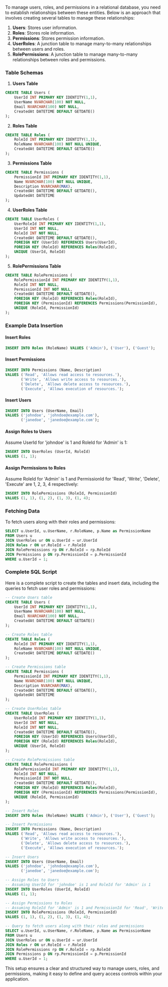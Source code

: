 To manage users, roles, and permissions in a relational database, you need to establish relationships between these entities. Below is an approach that involves creating several tables to manage these relationships:

1. **Users**: Stores user information.
2. **Roles**: Stores role information.
3. **Permissions**: Stores permission information.
4. **UserRoles**: A junction table to manage many-to-many relationships between users and roles.
5. **RolePermissions**: A junction table to manage many-to-many relationships between roles and permissions.

### Table Schemas

1. **Users Table**

```sql
CREATE TABLE Users (
    UserId INT PRIMARY KEY IDENTITY(1,1),
    UserName NVARCHAR(100) NOT NULL,
    Email NVARCHAR(100) NOT NULL,
    CreatedAt DATETIME DEFAULT GETDATE()
);
```

2. **Roles Table**

```sql
CREATE TABLE Roles (
    RoleId INT PRIMARY KEY IDENTITY(1,1),
    RoleName NVARCHAR(100) NOT NULL UNIQUE,
    CreatedAt DATETIME DEFAULT GETDATE()
);
```

3. **Permissions Table**

```sql
CREATE TABLE Permissions (
    PermissionId INT PRIMARY KEY IDENTITY(1,1),
    Name NVARCHAR(100) NOT NULL UNIQUE,
    Description NVARCHAR(MAX),
    CreatedAt DATETIME DEFAULT GETDATE(),
    UpdatedAt DATETIME
);
```

4. **UserRoles Table**

```sql
CREATE TABLE UserRoles (
    UserRoleId INT PRIMARY KEY IDENTITY(1,1),
    UserId INT NOT NULL,
    RoleId INT NOT NULL,
    CreatedAt DATETIME DEFAULT GETDATE(),
    FOREIGN KEY (UserId) REFERENCES Users(UserId),
    FOREIGN KEY (RoleId) REFERENCES Roles(RoleId),
    UNIQUE (UserId, RoleId)
);
```

5. **RolePermissions Table**

```sql
CREATE TABLE RolePermissions (
    RolePermissionId INT PRIMARY KEY IDENTITY(1,1),
    RoleId INT NOT NULL,
    PermissionId INT NOT NULL,
    CreatedAt DATETIME DEFAULT GETDATE(),
    FOREIGN KEY (RoleId) REFERENCES Roles(RoleId),
    FOREIGN KEY (PermissionId) REFERENCES Permissions(PermissionId),
    UNIQUE (RoleId, PermissionId)
);
```

### Example Data Insertion

#### Insert Roles

```sql
INSERT INTO Roles (RoleName) VALUES ('Admin'), ('User'), ('Guest');
```

#### Insert Permissions

```sql
INSERT INTO Permissions (Name, Description)
VALUES ('Read', 'Allows read access to resources.'),
       ('Write', 'Allows write access to resources.'),
       ('Delete', 'Allows delete access to resources.'),
       ('Execute', 'Allows execution of resources.');
```

#### Insert Users

```sql
INSERT INTO Users (UserName, Email)
VALUES ('johndoe', 'johndoe@example.com'),
       ('janedoe', 'janedoe@example.com');
```

#### Assign Roles to Users

Assume UserId for 'johndoe' is 1 and RoleId for 'Admin' is 1:

```sql
INSERT INTO UserRoles (UserId, RoleId)
VALUES (1, 1);
```

#### Assign Permissions to Roles

Assume RoleId for 'Admin' is 1 and PermissionId for 'Read', 'Write', 'Delete', 'Execute' are 1, 2, 3, 4 respectively:

```sql
INSERT INTO RolePermissions (RoleId, PermissionId)
VALUES (1, 1), (1, 2), (1, 3), (1, 4);
```

### Fetching Data

To fetch users along with their roles and permissions:

```sql
SELECT u.UserId, u.UserName, r.RoleName, p.Name as PermissionName
FROM Users u
JOIN UserRoles ur ON u.UserId = ur.UserId
JOIN Roles r ON ur.RoleId = r.RoleId
JOIN RolePermissions rp ON r.RoleId = rp.RoleId
JOIN Permissions p ON rp.PermissionId = p.PermissionId
WHERE u.UserId = 1;
```

### Complete SQL Script

Here is a complete script to create the tables and insert data, including the queries to fetch user roles and permissions:

```sql
-- Create Users table
CREATE TABLE Users (
    UserId INT PRIMARY KEY IDENTITY(1,1),
    UserName NVARCHAR(100) NOT NULL,
    Email NVARCHAR(100) NOT NULL,
    CreatedAt DATETIME DEFAULT GETDATE()
);

-- Create Roles table
CREATE TABLE Roles (
    RoleId INT PRIMARY KEY IDENTITY(1,1),
    RoleName NVARCHAR(100) NOT NULL UNIQUE,
    CreatedAt DATETIME DEFAULT GETDATE()
);

-- Create Permissions table
CREATE TABLE Permissions (
    PermissionId INT PRIMARY KEY IDENTITY(1,1),
    Name NVARCHAR(100) NOT NULL UNIQUE,
    Description NVARCHAR(MAX),
    CreatedAt DATETIME DEFAULT GETDATE(),
    UpdatedAt DATETIME
);

-- Create UserRoles table
CREATE TABLE UserRoles (
    UserRoleId INT PRIMARY KEY IDENTITY(1,1),
    UserId INT NOT NULL,
    RoleId INT NOT NULL,
    CreatedAt DATETIME DEFAULT GETDATE(),
    FOREIGN KEY (UserId) REFERENCES Users(UserId),
    FOREIGN KEY (RoleId) REFERENCES Roles(RoleId),
    UNIQUE (UserId, RoleId)
);

-- Create RolePermissions table
CREATE TABLE RolePermissions (
    RolePermissionId INT PRIMARY KEY IDENTITY(1,1),
    RoleId INT NOT NULL,
    PermissionId INT NOT NULL,
    CreatedAt DATETIME DEFAULT GETDATE(),
    FOREIGN KEY (RoleId) REFERENCES Roles(RoleId),
    FOREIGN KEY (PermissionId) REFERENCES Permissions(PermissionId),
    UNIQUE (RoleId, PermissionId)
);

-- Insert Roles
INSERT INTO Roles (RoleName) VALUES ('Admin'), ('User'), ('Guest');

-- Insert Permissions
INSERT INTO Permissions (Name, Description)
VALUES ('Read', 'Allows read access to resources.'),
       ('Write', 'Allows write access to resources.'),
       ('Delete', 'Allows delete access to resources.'),
       ('Execute', 'Allows execution of resources.');

-- Insert Users
INSERT INTO Users (UserName, Email)
VALUES ('johndoe', 'johndoe@example.com'),
       ('janedoe', 'janedoe@example.com');

-- Assign Roles to Users
-- Assuming UserId for 'johndoe' is 1 and RoleId for 'Admin' is 1
INSERT INTO UserRoles (UserId, RoleId)
VALUES (1, 1);

-- Assign Permissions to Roles
-- Assuming RoleId for 'Admin' is 1 and PermissionId for 'Read', 'Write', 'Delete', 'Execute' are 1, 2, 3, 4 respectively
INSERT INTO RolePermissions (RoleId, PermissionId)
VALUES (1, 1), (1, 2), (1, 3), (1, 4);

-- Query to fetch users along with their roles and permissions
SELECT u.UserId, u.UserName, r.RoleName, p.Name as PermissionName
FROM Users u
JOIN UserRoles ur ON u.UserId = ur.UserId
JOIN Roles r ON ur.RoleId = r.RoleId
JOIN RolePermissions rp ON r.RoleId = rp.RoleId
JOIN Permissions p ON rp.PermissionId = p.PermissionId
WHERE u.UserId = 1;
```

This setup ensures a clear and structured way to manage users, roles, and permissions, making it easy to define and query access controls within your application.